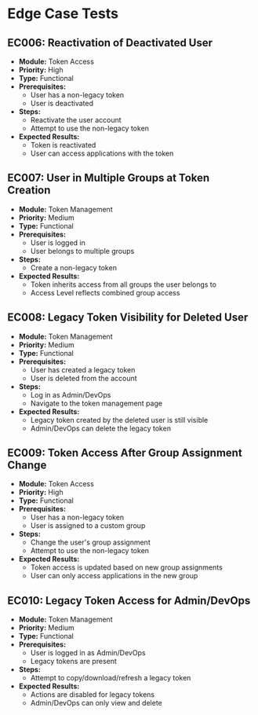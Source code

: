 # Edge Case Tests

## EC006: Reactivation of Deactivated User
- **Module:** Token Access
- **Priority:** High
- **Type:** Functional
- **Prerequisites:**
  - User has a non-legacy token
  - User is deactivated
- **Steps:**
  - Reactivate the user account
  - Attempt to use the non-legacy token
- **Expected Results:**
  - Token is reactivated
  - User can access applications with the token

## EC007: User in Multiple Groups at Token Creation
- **Module:** Token Management
- **Priority:** Medium
- **Type:** Functional
- **Prerequisites:**
  - User is logged in
  - User belongs to multiple groups
- **Steps:**
  - Create a non-legacy token
- **Expected Results:**
  - Token inherits access from all groups the user belongs to
  - Access Level reflects combined group access

## EC008: Legacy Token Visibility for Deleted User
- **Module:** Token Management
- **Priority:** Medium
- **Type:** Functional
- **Prerequisites:**
  - User has created a legacy token
  - User is deleted from the account
- **Steps:**
  - Log in as Admin/DevOps
  - Navigate to the token management page
- **Expected Results:**
  - Legacy token created by the deleted user is still visible
  - Admin/DevOps can delete the legacy token

## EC009: Token Access After Group Assignment Change
- **Module:** Token Access
- **Priority:** High
- **Type:** Functional
- **Prerequisites:**
  - User has a non-legacy token
  - User is assigned to a custom group
- **Steps:**
  - Change the user's group assignment
  - Attempt to use the non-legacy token
- **Expected Results:**
  - Token access is updated based on new group assignments
  - User can only access applications in the new group

## EC010: Legacy Token Access for Admin/DevOps
- **Module:** Token Management
- **Priority:** Medium
- **Type:** Functional
- **Prerequisites:**
  - User is logged in as Admin/DevOps
  - Legacy tokens are present
- **Steps:**
  - Attempt to copy/download/refresh a legacy token
- **Expected Results:**
  - Actions are disabled for legacy tokens
  - Admin/DevOps can only view and delete

